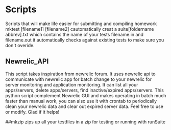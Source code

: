 # Scripts
Scripts that will make life easier for submitting and compiling homework
mktest [filename1] [filename2]
cautomatically creat a suite[foldername abbrev].txt which contains the name of your tests filename.in and filename.out
it automatically checks against existing tests to make sure you don't overide. 

## Newrelic_API 
This script takes inspiration from newrelic forum. It uses newrelic api to communicate with newrelic app for batch change to your newrelic for server monitoring and application monitoring. It can list all your apps/servers, delete apps/servers, find inactive/expired apps/servers. 
This python script complement Newrelic GUI and makes operating in batch much faster than manual work, you can also use it with crontab to periodically clean your newrelic data and clear out expired server data. 
Feel free to use or modify. Glad if it helps!

##mkzip
zips up all your testfiles in a zip for testing or running with runSuite


